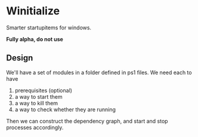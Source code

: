 # Winitialize

Smarter startupitems for windows.

**Fully alpha, do not use**

## Design

We'll have a set of modules in a folder defined in ps1 files.  We need each to have 

1) prerequisites (optional)
2) a way to start them
3) a way to kill them
4) a way to check whether they are running

Then we can construct the dependency graph, and start and stop processes accordingly.

